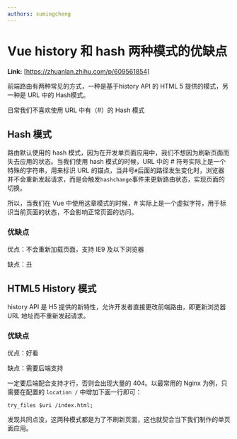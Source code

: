 ```yaml
---
authors: sumingcheng
---
```

# Vue history 和 hash 两种模式的优缺点



 **Link:** [https://zhuanlan.zhihu.com/p/609561854]



前端路由有两种常见的方式，一种是基于history API 的 HTML 5 提供的模式，另一种是 URL 中的 Hash模式。

日常我们不喜欢使用 URL 中有（#）的 Hash 模式

## Hash 模式  

路由默认使用的 hash 模式，因为在开发单页面应用中，我们不想因为刷新页面而失去应用的状态。当我们使用 hash 模式的时候，URL 中的 # 符号实际上是一个特殊的字符串，用来标识 URL 的锚点，当井号`#`后面的路径发生变化时，浏览器并不会重新发起请求，而是会触发`hashchange`事件来更新路由状态，实现页面的切换。

所以，当我们在 Vue 中使用这章模式的时候，# 实际上是一个虚拟字符，用于标识当前页面的状态，不会影响正常页面的访问。

### 优缺点  

优点：不会重新加载页面，支持 IE9 及以下浏览器

缺点：丑

## HTML5 History 模式  

history API 是 H5 提供的新特性，允许开发者直接更改前端路由，即更新浏览器 URL 地址而不重新发起请求。

### 优缺点  

优点：好看

缺点：需要后端支持

一定要后端配合支持才行，否则会出现大量的 404。以最常用的 Nginx 为例，只需要在配置的 `location /` 中增加下面一行即可：

```
try_files $uri /index.html;
```

  


发现共同点没，这两种模式都是为了不刷新页面，这也就契合当下我们制作的单页面应用。

